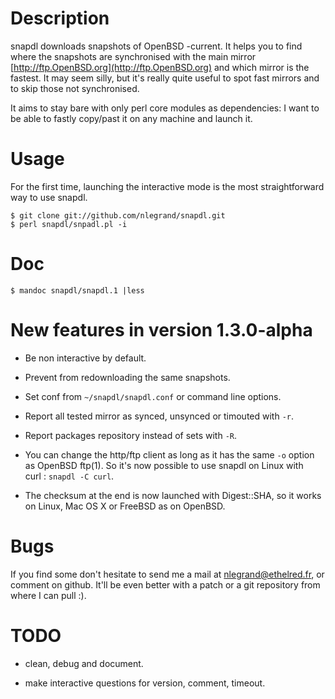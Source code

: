 Description
===========

snapdl downloads snapshots of OpenBSD -current. It helps you to find
where the snapshots are synchronised with the main mirror
[http://ftp.OpenBSD.org](http://ftp.OpenBSD.org) and which mirror is
the fastest. It may seem silly, but it's really quite useful to spot
fast mirrors and to skip those not synchronised.

It aims to stay bare with only perl core modules as dependencies: I
want to be able to fastly copy/past it on any machine and launch it.

Usage
=====

For the first time, launching the interactive mode is the most
straightforward way to use snapdl.

    $ git clone git://github.com/nlegrand/snapdl.git
    $ perl snapdl/snpadl.pl -i

Doc
===

    $ mandoc snapdl/snapdl.1 |less

New features in version 1.3.0-alpha
===================================

* Be non interactive by default.

* Prevent from redownloading the same snapshots.

* Set conf from <code>~/snapdl/snapdl.conf</code> or command line
  options.

* Report all tested mirror as synced, unsynced or timouted with
  <code>-r</code>.

* Report packages repository instead of sets with <code>-R</code>.

* You can change the http/ftp client as long as it has the same
  <code>-o</code> option as OpenBSD ftp(1). So it's now possible to
  use snapdl on Linux with curl : <code>snapdl -C curl</code>.

* The checksum at the end is now launched with Digest::SHA, so it
  works on Linux, Mac OS X or FreeBSD as on OpenBSD.

Bugs
====

If you find some don't hesitate to send me a mail at
[nlegrand@ethelred.fr](mailto:nlegrand@ethelred.fr), or comment on
github. It'll be even better with a patch or a git repository from
where I can pull :).

TODO
=====

* clean, debug and document.

* make interactive questions for version, comment, timeout.